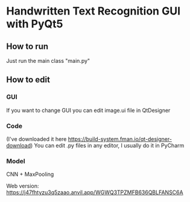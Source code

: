 # Handwritten Text Recognition GUI with PyQt5

## How to run
Just run the main class "main.py"

## How to edit
### GUI
If you want to change GUI you can edit image.ui file in QtDesigner 
### Code
(I've downloaded it here https://build-system.fman.io/qt-designer-download)
You can edit .py files in any editor, I usually do it in PyCharm
### Model
CNN + MaxPooling

Web version:
https://j47fhtyzu3q5zaao.anvil.app/WGWQ3TPZMFB636QBLFANSC6A
